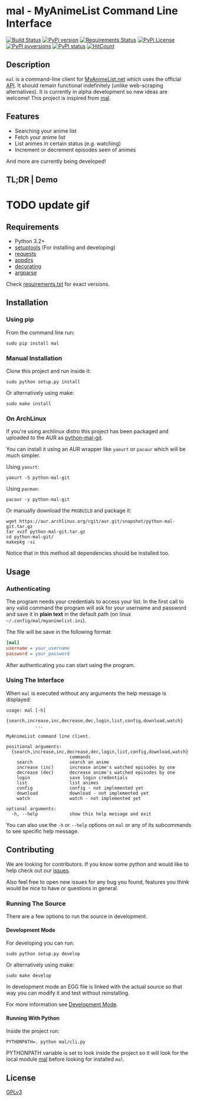 # mal - MyAnimeList Command Line Interface

[![Build Status](https://travis-ci.org/ryukinix/mal.svg?branch=master)](https://travis-ci.org/ryukinix/mal)
[![PyPi version](https://img.shields.io/pypi/v/mal.svg)](https://pypi.python.org/pypi/mal/)
[![Requirements Status](https://requires.io/github/ryukinix/mal/requirements.svg?branch=master)](https://requires.io/github/ryukinix/mal/requirements/?branch=master)
[![PyPi License](https://img.shields.io/pypi/l/mal.svg)](https://pypi.python.org/pypi/mal/)
[![PyPI pyversions](https://img.shields.io/pypi/pyversions/mal.svg)](https://pypi.python.org/pypi/mal/)
[![PyPI status](https://img.shields.io/pypi/status/mal.svg)](https://pypi.python.org/pypi/mal/)
[![HitCount](https://hitt.herokuapp.com/ryukinix/mal.svg)](https://github.com/ryukinix/mal)

## Description

`mal` is a command-line client for [MyAnimeList.net](http://myanimelist.net/) which uses the official [API](http://myanimelist.net/modules.php?go=api).
It should remain functional indefinitely (unlike web-scraping alternatives).
It is currently in alpha development so new ideas are welcome!
This project is inspired from [mal](https://github.com/pushrax/mal).

## Features

* Searching your anime list
* Fetch your anime list
* List animes in certain status (e.g. watching)
* Increment or decrement episodes seen of animes

And more are currently being developed!

## TL;DR | Demo

# TODO update gif

## Requirements

- Python 3.2+
- [setuptools](https://pypi.python.org/pypi/setuptools/3.5.1) (For installing and developing)
- [requests](http://docs.python-requests.org/en/latest/index.html)
- [appdirs](https://pypi.python.org/pypi/appdirs)
- [decorating](https://pypi.python.org/pypi/decorating/)
- [argparse](https://docs.python.org/3.5/library/argparse.html)

Check [requirements.txt](requirements.txt) for exact versions.

## Installation

### Using pip

From the command line run:

```
sudo pip install mal
```

### Manual Installation

Clone this project and run inside it:

```
sudo python setup.py install
```

Or alternatively using make:

```
sudo make install
```

### On ArchLinux

If you're using archlinux distro this project has been packaged and uploaded to
the AUR as [python-mal-git](https://aur.archlinux.org/packages/python-mal-git).

You can install it using an AUR wrapper like `yaourt` or `pacaur` which will be much simpler.

Using `yaourt`:
```
yaourt -S python-mal-git
```

Using `pacman`:

```
pacaur -y python-mal-git
```

Or manually download the `PKGBUILD` and package it:

```
wget https://aur.archlinux.org/cgit/aur.git/snapshot/python-mal-git.tar.gz
tar xvzf python-mal-git.tar.gz
cd python-mal-git/
makepkg -si
```

Notice that in this method all dependencies should be installed too. 

## Usage

### Authenticating

The program needs your credentials to access your list. In the first call to any valid command the program will ask for your username and password and save it in **plain text** in the default path (on linux `~/.config/mal/myanimelist.ini`).

The file will be save in the following format:


```ini
[mal]
username = your_username
password = your_password

```

After authenticating you can start using the program.

### Using The Interface

When `mal` is executed without any arguments the help message is displayed:

```
usage: mal [-h]
           {search,increase,inc,decrease,dec,login,list,config,download,watch}
           ...

MyAnimeList command line client.

positional arguments:
  {search,increase,inc,decrease,dec,login,list,config,download,watch}
                        commands
    search              search an anime
    increase (inc)      increase anime's watched episodes by one
    decrease (dec)      decrease anime's watched episodes by one
    login               save login credentials
    list                list animes
    config              config - not implemented yet
    download            download - not implemented yet
    watch               watch - not implemented yet

optional arguments:
  -h, --help            show this help message and exit
```

You can also use the `-h` or `--help` options on `mal` or any of its subcommands to see specific help message.


## Contributing

We are looking for contributors. If you know some python and would like to help check out our [issues](https://github.com/ryukinix/mal/issues).

Also feel free to open new issues for any bug you found, features you think would be nice to have or questions in general.

### Running The Source

There are a few options to run the source in development.

#### Development Mode

For developing you can run:

```
sudo python setup.py develop
```

Or alternatively using make:

```
sudo make develop
```

In development mode an EGG file is linked with the actual source so that way you can modify it and test without reinstalling.

For more information see [Development Mode](http://setuptools.readthedocs.io/en/latest/setuptools.html#development-mode).

#### Running With Python

Inside the project run:

```
PYTHONPATH=. python mal/cli.py
```

PYTHONPATH variable is set to look inside the project so it will look for the local module [mal](mal/) before looking for installed `mal`.

## License

[GPLv3](LICENSE)
